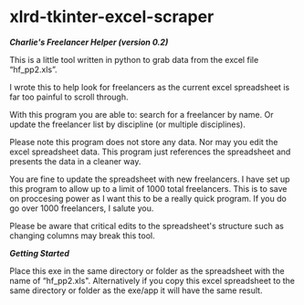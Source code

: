 # xlrd-tkinter-excel-scraper

*****Charlie's Freelancer Helper (version 0.2)*****

This is a little tool written in python to grab data from
the excel file “hf_pp2.xls”.

I wrote this to help look for freelancers as
the current excel spreadsheet is far too painful to scroll through.

With this program you are able to: search for a freelancer by name. Or update the freelancer list by discipline (or multiple disciplines).

Please note this program does not store any data. Nor may you edit the excel spreadsheet data. This program just references the spreadsheet and presents the data in a cleaner way.

You are fine to update the spreadsheet with new freelancers. I have set up this program to allow up to a limit of 1000 total freelancers. This is to save on proccesing power as I want this to be a really quick program. If you do go over 1000 freelancers, I salute you.

Please be aware that critical edits to the spreadsheet's structure such as changing columns may break this tool. 



*****Getting Started*****

Place this exe in the same directory or folder as the spreadsheet with the name of “hf_pp2.xls". Alternatively if you copy this excel spreadsheet to the same directory or folder as the exe/app it will have the same result.
